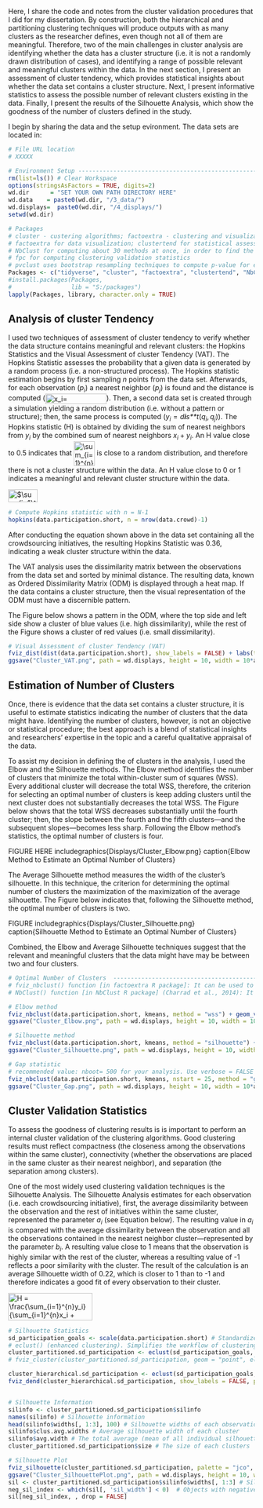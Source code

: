 Here, I share the code and notes from the cluster validation procedures
that I did for my dissertation. By construction, both the hierarchical
and partitioning clustering techniques will produce outputs with as many
clusters as the researcher defines, even though not all of them are
meaningful. Therefore, two of the main challenges in cluster analysis
are identifying whether the data has a cluster structure (i.e. it is not
a randomly drawn distribution of cases), and identifying a range of
possible relevant and meaningful clusters within the data. In the next
section, I present an assessment of cluster tendency, which provides
statistical insights about whether the data set contains a cluster
structure. Next, I present informative statistics to assess the possible
number of relevant clusters existing in the data. Finally, I present the
results of the Silhouette Analysis, which show the goodness of the
number of clusters defined in the study.

I begin by sharing the data and the setup evironment. The data sets are
located in:

``` r
# File URL location
# XXXXX

# Environment Setup ------------------------------------------------------------------
rm(list=ls()) # Clear Workspace
options(stringsAsFactors = TRUE, digits=2)
wd.dir      = "SET YOUR OWN PATH DIRECTORY HERE"
wd.data    = paste0(wd.dir, "/3_data/")
wd.displays=  paste0(wd.dir, "/4_displays/")
setwd(wd.dir)

# Packages
# cluster - custering algorithms; factoextra - clustering and visualization; ggdendro - plotting dendograms
# factoextra for data visualization; clustertend for statistical assessment clustering tendency.
# NbClust for computing about 30 methods at once, in order to find the optimal number of clusters.
# fpc for computing clustering validation statistics
# pvclust uses bootstrap resampling techniques to compute p-value for each hierarchical clusters
Packages <- c("tidyverse", "cluster", "factoextra", "clustertend", "NbClust", "fpc", "pvclust", "ggpubr", "readxl", "ggdendro", "xtable")
#install.packages(Packages,
#                 lib = "S:/packages")
lapply(Packages, library, character.only = TRUE)
```

Analysis of cluster Tendency
----------------------------

I used two techniques of assessment of cluster tendency to verify
whether the data structure contains meaningful and relevant clusters:
the Hopkins Statistics and the Visual Assessment of cluster Tendency
(VAT). The Hopkins Statistic assesses the probability that a given data
is generated by a random process (i.e. a non-structured process). The
Hopkins statistic estimation begins by first sampling *n* points from
the data set. Afterwards, for each observation (*p*<sub>*i*</sub>) a
nearest neighbor (*p*<sub>*j*</sub>) is found and the distance is
computed
(<img src="http://www.sciweavers.org/tex2img.php?eq=x_i%3D%20dist%28p_i%2Cp_j%29&bc=White&fc=Black&im=jpg&fs=12&ff=arev&edit=0" align="center" border="0" alt="x_i= dist(p_i,p_j)" width="125" height="21" />).
Then, a second data set is created through a simulation yielding a
random distribution (i.e. without a pattern or structure); then, the
same process is computed
(*y*<sub>*i*</sub> = *d**i**s**t*(*q*<sub>*i*</sub>, *q*<sub>*j*</sub>)).
The Hopkins statistic (H) is obtained by dividing the sum of nearest
neighbors from *y*<sub>*i*</sub> by the combined sum of nearest
neighbors *x*<sub>*i*</sub> + *y*<sub>*i*</sub>. An H value close to 0.5
indicates that
<img src="http://www.sciweavers.org/tex2img.php?eq=%5Csum_%7Bi%3D1%7D%5E%7Bn%7Dx_i&bc=White&fc=Black&im=jpg&fs=12&ff=arev&edit=0" align="center" border="0" alt="\sum_{i=1}^{n}x_i" width="43" height="50" />
is close to a random distribution, and therefore there is not a cluster
structure within the data. An H value close to 0 or 1 indicates a
meaningful and relevant cluster structure within the data.

<img src="http://www.sciweavers.org/tex2img.php?eq=%24%5Csum_%7Bi%3D1%7D%5E%7Bn%7Dx_i%24&bc=White&fc=Black&im=jpg&fs=12&ff=arev&edit=0" align="center" border="0" alt="$\sum_{i=1}^{n}x_i$" width="60" height="26" />

``` r
# Compute Hopkins statistic with n = N-1
hopkins(data.participation.short, n = nrow(data.crowd)-1)
```

After conducting the equation shown above in the data set containing all
the crowdsourcing initiatives, the resulting Hopkins Statistic was 0.36,
indicating a weak cluster structure within the data.

The VAT analysis uses the dissimilarity matrix between the observations
from the data set and sorted by minimal distance. The resulting data,
known as Ordered Dissimilarity Matrix (ODM) is displayed through a heat
map. If the data contains a cluster structure, then the visual
representation of the ODM must have a discernible pattern.

The Figure below shows a pattern in the ODM, where the top side and left
side show a cluster of blue values (i.e. high dissimilarity), while the
rest of the Figure shows a cluster of red values (i.e. small
dissimilarity).

``` r
# Visual Assessment of cluster Tendency (VAT)
fviz_dist(dist(data.participation.short), show_labels = FALSE) + labs(title = "Crowdsourcing Initiatives Dataset")
ggsave("Cluster_VAT.png", path = wd.displays, height = 10, width = 10*aspect_ratio, units = "cm")
```

Estimation of Number of Clusters
--------------------------------

Once, there is evidence that the data set contains a cluster structure,
it is useful to estimate statistics indicating the number of clusters
that the data might have. Identifying the number of clusters, however,
is not an objective or statistical procedure; the best approach is a
blend of statistical insights and researchers’ expertise in the topic
and a careful qualitative appraisal of the data.

To assist my decision in defining the of clusters in the analysis, I
used the Elbow and the Silhouette methods. The Elbow method identifies
the number of clusters that minimize the total within-cluster sum of
squares (WSS). Every additional cluster will decrease the total WSS,
therefore, the criterion for selecting an optimal number of clusters is
keep adding clusters until the next cluster does not substantially
decreases the total WSS. The Figure below shows that the total WSS
decreases substantially until the fourth cluster; then, the slope
between the fourth and the fifth clusters—and the subsequent
slopes—becomes less sharp. Following the Elbow method’s statistics, the
optimal number of clusters is four.

FIGURE HERE includegraphics{Displays/Cluster\_Elbow.png} caption{Elbow
Method to Estimate an Optimal Number of Clusters}

The Average Silhouette method measures the width of the cluster’s
silhouette. In this technique, the criterion for determining the optimal
number of clusters the maximization of the maximization of the average
silhouette. The Figure below indicates that, following the Silhouette
method, the optimal number of clusters is two.

FIGURE includegraphics{Displays/Cluster\_Silhouette.png}
caption{Silhouette Method to Estimate an Optimal Number of Clusters}

Combined, the Elbow and Average Silhouette techniques suggest that the
relevant and meaningful clusters that the data might have may be between
two and four clusters.

``` r
# Optimal Number of Clusters  ------------------------------------------
# fviz_nbclust() function [in factoextra R package]: It can be used to compute the three different methods [elbow, silhouette and gap statistic] for any partitioning clustering methods [K-means, K-medoids (PAM), CLARA, HCUT].
# NbClust() function [in NbClust R package] (Charrad et al., 2014): It provides 30 indices for determining the relevant number of clusters

# Elbow method
fviz_nbclust(data.participation.short, kmeans, method = "wss") + geom_vline(xintercept = 4, linetype = 2) + labs(subtitle = "Elbow method")
ggsave("Cluster_Elbow.png", path = wd.displays, height = 10, width = 10*aspect_ratio, units = "cm")

# Silhouette method
fviz_nbclust(data.participation.short, kmeans, method = "silhouette") + labs(subtitle = "Silhouette method")
ggsave("Cluster_Silhouette.png", path = wd.displays, height = 10, width = 10*aspect_ratio, units = "cm")

# Gap statistic
# recommended value: nboot= 500 for your analysis. Use verbose = FALSE to hide computing progression.
fviz_nbclust(data.participation.short, kmeans, nstart = 25, method = "gap_stat", nboot = 500) + labs(subtitle = "Gap statistic method")
ggsave("Cluster_Gap.png", path = wd.displays, height = 10, width = 10*aspect_ratio, units = "cm")
```

Cluster Validation Statistics
-----------------------------

To assess the goodness of clustering results is is important to perform
an internal cluster validation of the clustering algorithms. Good
clustering results must reflect compactness (the closeness among the
observations within the same cluster), connectivity (whether the
observations are placed in the same cluster as their nearest neighbor),
and separation (the separation among clusters).

One of the most widely used clustering validation techniques is the
Silhouette Analysis. The Silhouette Analysis estimates for each
observation (i.e. each crowdsourcing initiative), first, the average
dissimilarity between the observation and the rest of initiatives within
the same cluster, represented the parameter *a*<sub>*i*</sub> (see
Equation below). The resulting value in *a*<sub>*i*</sub> is compared
with the average dissimilarity between the observation and all the
observations contained in the nearest neighbor cluster—represented by
the parameter *b*<sub>*i*</sub>. A resulting value close to 1 means that
the observation is highly similar with the rest of the cluster, whereas
a resulting value of -1 reflects a poor similarity with the cluster. The
result of the calculation is an average Silhouette width of 0.22, which
is closer to 1 than to -1 and therefore indicates a good fit of every
observation to their cluster.

<img src="http://www.sciweavers.org/tex2img.php?eq=H%20%3D%20%5Cfrac%7B%5Csum_%7Bi%3D1%7D%5E%7Bn%7Dy_i%7D%7B%5Csum_%7Bi%3D1%7D%5E%7Bn%7Dx_i%20%2B%20%5Csum_%7Bi%3D1%7D%5E%7Bn%7Dy_i%7D&bc=White&fc=Black&im=jpg&fs=12&ff=arev&edit=0" align="center" border="0" alt="H = \frac{\sum_{i=1}^{n}y_i}{\sum_{i=1}^{n}x_i + \sum_{i=1}^{n}y_i}" width="172" height="56" />

``` r
# Silhouette Statistics
sd_participation_goals <- scale(data.participation.short) # Standardize
# eclust() (enhanced clustering). Simplifies the workflow of clustering analysis
cluster_partitioned.sd_participation <- eclust(sd_participation_goals, "kmeans", k = 6, nstart = 25, graph = FALSE) # K-means clustering
# fviz_cluster(cluster_partitioned.sd_participation, geom = "point", ellipse.type = "norm", palette = "jco", ggtheme = theme_minimal()) # Visualize k-means clusters

cluster_hierarchical.sd_participation <- eclust(sd_participation_goals, "hclust", k = 6, hc_metric = "euclidean", hc_method = "ward.D2", graph = FALSE) # Hierarchical clustering
fviz_dend(cluster_hierarchical.sd_participation, show_labels = FALSE, palette = "jco", as.ggplot = TRUE) # Visualize dendrograms


# Silhouette Information
silinfo <- cluster_partitioned.sd_participation$silinfo
names(silinfo) # Silhouette information
head(silinfo$widths[, 1:3], 100) # Silhouette widths of each observation (first 100 obs)
silinfo$clus.avg.widths # Average silhouette width of each cluster
silinfo$avg.width # The total average (mean of all individual silhouette widths)
cluster_partitioned.sd_participation$size # The size of each clusters

# Silhouette Plot
fviz_silhouette(cluster_partitioned.sd_participation, palette = "jco", ggtheme = theme_classic()) # Silhouette Plot
ggsave("Cluster_SilhouettePlot.png", path = wd.displays, height = 10, width = 10*aspect_ratio, units = "cm")
sil <- cluster_partitioned.sd_participation$silinfo$widths[, 1:3] # Silhouette width of observation
neg_sil_index <- which(sil[, 'sil_width'] < 0)  # Objects with negative silhouette
sil[neg_sil_index, , drop = FALSE]
```
